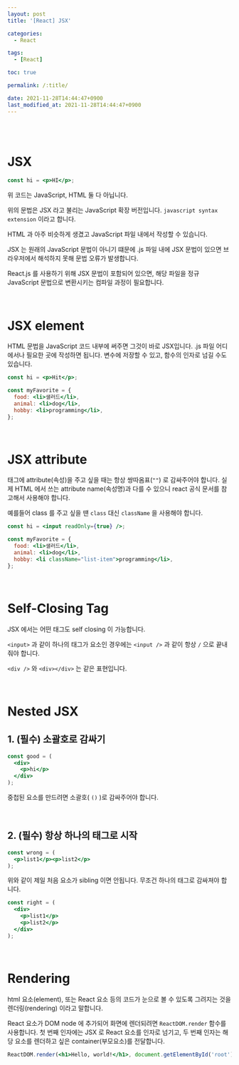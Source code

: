 ```yaml
---
layout: post
title: '[React] JSX'

categories:
  - React

tags:
  - [React]

toc: true

permalink: /:title/

date: 2021-11-28T14:44:47+0900
last_modified_at: 2021-11-28T14:44:47+0900
---
```


<br>
<br>

# JSX

```jsx
const hi = <p>HI</p>;
```

위 코드는 JavaScript, HTML 둘 다 아닙니다.

위의 문법은 JSX 라고 불리는 JavaScript 확장 버전입니다. `javascript syntax extension` 이라고 합니다.

HTML 과 아주 비슷하게 생겼고 JavaScript 파일 내에서 작성할 수 있습니다.

JSX 는 원래의 JavaScript 문법이 아니기 떄문에 .js 파일 내에 JSX 문법이 있으면 브라우저에서 해석하지 못해 문법 오류가 발생합니다.

React.js 를 사용하기 위해 JSX 문법이 포함되어 있으면, 해당 파일을 정규 JavaScript 문법으로 변환시키는 컴파일 과정이 필요합니다.

<br>

# JSX element

HTML 문법을 JavaScript 코드 내부에 써주면 그것이 바로 JSX입니다. .js 파일 어디에서나 필요한 곳에 작성하면 됩니다. 변수에 저장할 수 있고, 함수의 인자로 넘길 수도 있습니다.

```jsx
const hi = <p>Hit</p>;

const myFavorite = {
  food: <li>샐러드</li>,
  animal: <li>dog</li>,
  hobby: <li>programming</li>,
};
```

<br>

# JSX attribute

태그에 attribute(속성)을 주고 싶을 때는 항상 쌍따옴표(`""`) 로 감싸주어야 합니다. 실제 HTML 에서 쓰는 attribute name(속성명)과 다를 수 있으니 react 공식 문서를 참고해서 사용해야 합니다.

예를들어 class 를 주고 싶을 땐 `class` 대신 `className` 을 사용해야 합니다.

```jsx
const hi = <input readOnly={true} />;

const myFavorite = {
  food: <li>샐러드</li>,
  animal: <li>dog</li>,
  hobby: <li className="list-item">programming</li>,
};
```

<br>

# Self-Closing Tag

JSX 에서는 어떤 태그도 self closing 이 가능합니다.

`<input>` 과 같이 하나의 태그가 요소인 경우에는 `<input />` 과 같이 항상 `/` 으로 끝내줘야 합니다.

`<div />` 와 `<div></div>` 는 같은 표현입니다.

<br>

# Nested JSX

## 1. (필수) 소괄호로 감싸기

```jsx
const good = (
  <div>
    <p>hi</p>
  </div>
);
```

중첩된 요소를 만드려면 소괄호( `()` )로 감싸주어야 합니다.

<br>

## 2. (필수) 항상 하나의 태그로 시작

```jsx
const wrong = (
  <p>list1</p><p>list2</p>
);
```

위와 같이 제일 처음 요소가 sibling 이면 안됩니다. 무조건 하나의 태그로 감싸져야 합니다.

```jsx
const right = (
  <div>
    <p>list1</p>
    <p>list2</p>
  </div>
);
```

<br>

# Rendering

html 요소(element), 또는 React 요소 등의 코드가 눈으로 볼 수 있도록 그려지는 것을 렌더링(rendering) 이라고 말합니다.

React 요소가 DOM node 에 추가되어 화면에 렌더되려면 `ReactDOM.render` 함수를 사용합니다. 첫 번째 인자에는 JSX 로 React 요소를 인자로 넘기고, 두 번째 인자는 해당 요소를 렌더하고 싶은 container(부모요소)를 전달합니다.

```jsx
ReactDOM.render(<h1>Hello, world!</h1>, document.getElementById('root'));
```
